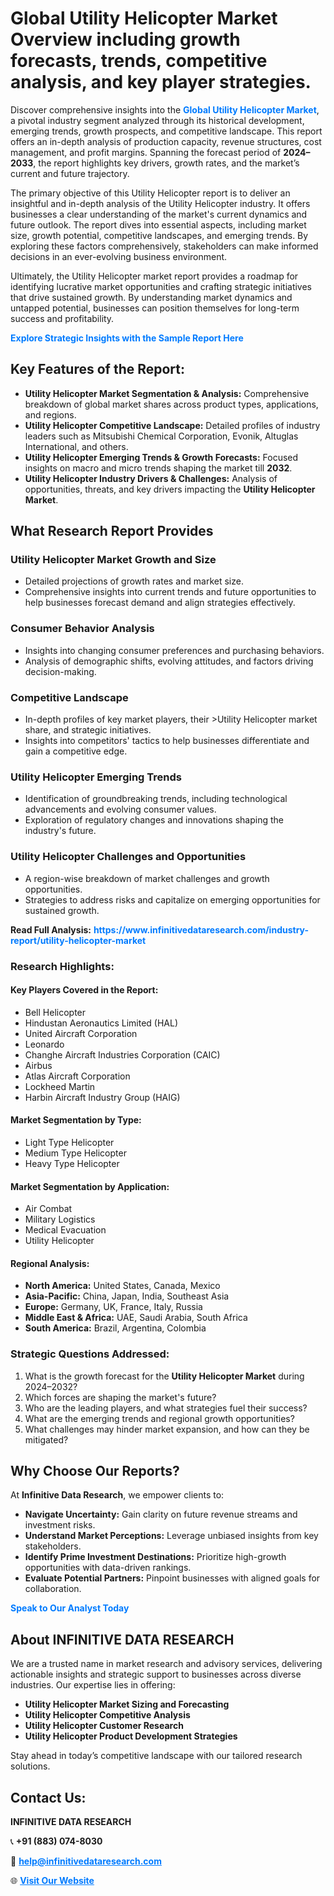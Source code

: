 <h1>Global Utility Helicopter Market Overview including growth forecasts, trends, competitive analysis, and key player strategies.</h1>
<p>
Discover comprehensive insights into the 
<a href="https://www.infinitivedataresearch.com/industry-report/utility-helicopter-market" rel="dofollow" style="color: #007BFF; text-decoration: none;"><strong>Global Utility Helicopter Market</strong></a>, a pivotal industry segment analyzed through its historical development, emerging trends, growth prospects, and competitive landscape. This report offers an in-depth analysis of production capacity, revenue structures, cost management, and profit margins. Spanning the forecast period of <strong>2024–2033</strong>, the report highlights key drivers, growth rates, and the market’s current and future trajectory.
</p>
<p>
The primary objective of this Utility Helicopter report is to deliver an insightful and in-depth analysis of the Utility Helicopter industry. It offers businesses a clear understanding of the market's current dynamics and future outlook. The report dives into essential aspects, including market size, growth potential, competitive landscapes, and emerging trends. By exploring these factors comprehensively, stakeholders can make informed decisions in an ever-evolving business environment.
</p>
<p>
Ultimately, the Utility Helicopter market report provides a roadmap for identifying lucrative market opportunities and crafting strategic initiatives that drive sustained growth. By understanding market dynamics and untapped potential, businesses can position themselves for long-term success and profitability.
</p>
<p>
<a href="https://www.infinitivedataresearch.com/request-sample/reportId=112371" style="color: #007BFF; text-decoration: none;"><strong>Explore Strategic Insights with the Sample Report Here</strong></a>
</p>

<h2>Key Features of the Report:</h2>
<ul>
<li><strong>Utility Helicopter Market Segmentation & Analysis:</strong> Comprehensive breakdown of global market shares across product types, applications, and regions.</li>
<li><strong>Utility Helicopter Competitive Landscape:</strong> Detailed profiles of industry leaders such as Mitsubishi Chemical Corporation, Evonik, Altuglas International, and others.</li>
<li><strong>Utility Helicopter Emerging Trends & Growth Forecasts:</strong> Focused insights on macro and micro trends shaping the market till <strong>2032</strong>.</li>
<li><strong>Utility Helicopter Industry Drivers & Challenges:</strong> Analysis of opportunities, threats, and key drivers impacting the <strong>Utility Helicopter Market</strong>.</li>
</ul>

<h2>What Research Report Provides</h2>
<h3>Utility Helicopter Market Growth and Size</h3>
<ul>
<li>Detailed projections of growth rates and market size.</li>
<li>Comprehensive insights into current trends and future opportunities to help businesses forecast demand and align strategies effectively.</li>
</ul>

<h3>Consumer Behavior Analysis</h3>
<ul>
<li>Insights into changing consumer preferences and purchasing behaviors.</li>
<li>Analysis of demographic shifts, evolving attitudes, and factors driving decision-making.</li>
</ul>

<h3>Competitive Landscape</h3>
<ul>
<li>In-depth profiles of key market players, their >Utility Helicopter market share, and strategic initiatives.</li>
<li>Insights into competitors' tactics to help businesses differentiate and gain a competitive edge.</li>
</ul>

<h3>Utility Helicopter Emerging Trends</h3>
<ul>
<li>Identification of groundbreaking trends, including technological advancements and evolving consumer values.</li>
<li>Exploration of regulatory changes and innovations shaping the industry's future.</li>
</ul>

<h3>Utility Helicopter Challenges and Opportunities</h3>
<ul>
<li>A region-wise breakdown of market challenges and growth opportunities.</li>
<li>Strategies to address risks and capitalize on emerging opportunities for sustained growth.</li>
</ul>
<p><strong>Read Full Analysis:</strong> <a href="https://www.infinitivedataresearch.com/industry-report/utility-helicopter-market" rel="dofollow" style="color: #007BFF; text-decoration: none;"><strong>https://www.infinitivedataresearch.com/industry-report/utility-helicopter-market</strong></a></p>
<h3>Research Highlights:</h3>
<h4>Key Players Covered in the Report:</h4>
<ul><li>Bell Helicopter</li><li>Hindustan Aeronautics Limited (HAL)</li><li>United Aircraft Corporation</li><li>Leonardo</li><li>Changhe Aircraft Industries Corporation (CAIC)</li><li>Airbus</li><li>Atlas Aircraft Corporation</li><li>Lockheed Martin</li><li>Harbin Aircraft Industry Group (HAIG)</li></ul>
<h4>Market Segmentation by Type:</h4>
<ul><li>Light Type Helicopter</li><li>Medium Type Helicopter</li><li>Heavy Type Helicopter</li></ul>
<h4>Market Segmentation by Application:</h4>
<ul><li>Air Combat</li><li>Military Logistics</li><li>Medical Evacuation</li><li>Utility Helicopter</li></ul>

<h4>Regional Analysis:</h4>
<ul>
<li><strong>North America:</strong> United States, Canada, Mexico</li>
<li><strong>Asia-Pacific:</strong> China, Japan, India, Southeast Asia</li>
<li><strong>Europe:</strong> Germany, UK, France, Italy, Russia</li>
<li><strong>Middle East & Africa:</strong> UAE, Saudi Arabia, South Africa</li>
<li><strong>South America:</strong> Brazil, Argentina, Colombia</li>
</ul>

<h3>Strategic Questions Addressed:</h3>
<ol>
<li>What is the growth forecast for the <strong>Utility Helicopter Market</strong> during 2024–2032?</li>
<li>Which forces are shaping the market's future?</li>
<li>Who are the leading players, and what strategies fuel their success?</li>
<li>What are the emerging trends and regional growth opportunities?</li>
<li>What challenges may hinder market expansion, and how can they be mitigated?</li>
</ol>

<h2>Why Choose Our Reports?</h2>
<p>At <strong>Infinitive Data Research</strong>, we empower clients to:</p>
<ul>
<li><strong>Navigate Uncertainty:</strong> Gain clarity on future revenue streams and investment risks.</li>
<li><strong>Understand Market Perceptions:</strong> Leverage unbiased insights from key stakeholders.</li>
<li><strong>Identify Prime Investment Destinations:</strong> Prioritize high-growth opportunities with data-driven rankings.</li>
<li><strong>Evaluate Potential Partners:</strong> Pinpoint businesses with aligned goals for collaboration.</li>
</ul>
<p><a href="https://www.infinitivedataresearch.com/industry-report/utility-helicopter-market" rel="dofollow" style="color: #007BFF; text-decoration: none;"><strong>Speak to Our Analyst Today</strong></a></p>

<h2>About INFINITIVE DATA RESEARCH</h2>
<p>We are a trusted name in market research and advisory services, delivering actionable insights and strategic support to businesses across diverse industries. Our expertise lies in offering:</p>
<ul>
<li><strong>Utility Helicopter Market Sizing and Forecasting</strong></li>
<li><strong>Utility Helicopter Competitive Analysis</strong></li>
<li><strong>Utility Helicopter Customer Research</strong></li>
<li><strong>Utility Helicopter Product Development Strategies</strong></li>
</ul>
<p>Stay ahead in today’s competitive landscape with our tailored research solutions.</p>

<h2>Contact Us:</h2>
<p><strong>INFINITIVE DATA RESEARCH</strong></p>
<p>📞 <strong>+91 (883) 074-8030</strong></p>
<p>📧 <strong><a href="mailto:help@infinitivedataresearch.com" style="color: #007BFF;">help@infinitivedataresearch.com</a></strong></p>
<p>🌐 <strong><a href="https://www.infinitivedataresearch.com" rel="dofollow" style="color: #007BFF;">Visit Our Website</a></strong></p>